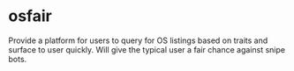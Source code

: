 # osfair

Provide a platform for users to query for OS listings based on traits and surface to user quickly. Will give the typical user a fair chance against snipe bots.
